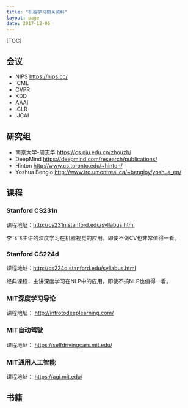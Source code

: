 ```yaml
---
title: "机器学习相关资料"
layout: page
date: 2017-12-06
---
```

[TOC]

## 会议
- NIPS <https://nips.cc/>
- ICML
- CVPR
- KDD
- AAAI
- ICLR
- IJCAI


## 研究组
- 南京大学-周志华 <https://cs.nju.edu.cn/zhouzh/>
- DeepMind <https://deepmind.com/research/publications/>
- Hinton <http://www.cs.toronto.edu/~hinton/>
- Yoshua Bengio <http://www.iro.umontreal.ca/~bengioy/yoshua_en/>

## 课程
### Stanford CS231n
课程地址：<http://cs231n.stanford.edu/syllabus.html>

李飞飞主讲的深度学习在机器视觉的应用，即使不做CV也非常值得一看。

### Stanford CS224d
课程地址：<http://cs224d.stanford.edu/syllabus.html>

经典课程，主讲深度学习在NLP中的应用，即使不搞NLP也值得一看。
### MIT深度学习导论
课程地址： <http://introtodeeplearning.com/>

### MIT自动驾驶
课程地址： <https://selfdrivingcars.mit.edu/>
### MIT通用人工智能
课程地址： <https://agi.mit.edu/>

## 书籍
